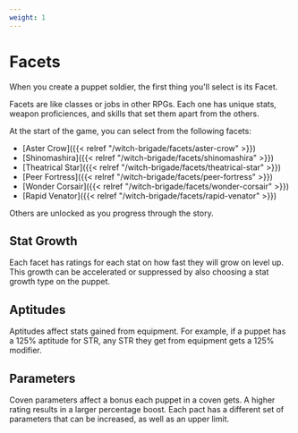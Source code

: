 ```yaml
---
weight: 1
---
```


# Facets

When you create a puppet soldier, the first thing you'll select is its Facet.

Facets are like classes or jobs in other RPGs. Each one has unique stats, weapon proficiences, and skills that set them apart from the others.

At the start of the game, you can select from the following facets:

 - [Aster Crow]({{< relref "/witch-brigade/facets/aster-crow" >}})
 - [Shinomashira]({{< relref "/witch-brigade/facets/shinomashira" >}})
 - [Theatrical Star]({{< relref "/witch-brigade/facets/theatrical-star" >}})
 - [Peer Fortress]({{< relref "/witch-brigade/facets/peer-fortress" >}})
 - [Wonder Corsair]({{< relref "/witch-brigade/facets/wonder-corsair" >}})
 - [Rapid Venator]({{< relref "/witch-brigade/facets/rapid-venator" >}})

Others are unlocked as you progress through the story.

## Stat Growth

Each facet has ratings for each stat on how fast they will grow on level up. This growth can be accelerated or suppressed by also choosing a stat growth type on the puppet.

## Aptitudes

Aptitudes affect stats gained from equipment. For example, if a puppet has a 125% aptitude for STR, any STR they get from equipment gets a 125% modifier.

## Parameters

Coven parameters affect a bonus each puppet in a coven gets. A higher rating results in a larger percentage boost. Each pact has a different set of parameters that can be increased, as well as an upper limit.